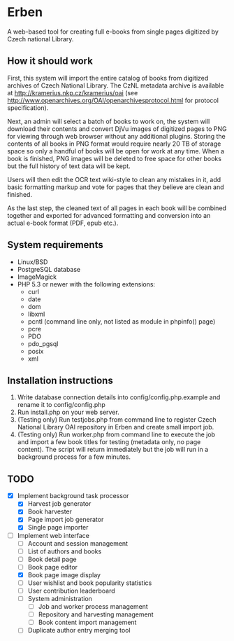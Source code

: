 # Erben

A web-based tool for creating full e-books from single pages digitized by Czech national Library.

## How it should work

First, this system will import the entire catalog of books from digitized archives of Czech National Library. The CzNL metadata archive is available at http://kramerius.nkp.cz/kramerius/oai (see http://www.openarchives.org/OAI/openarchivesprotocol.html for protocol specification).

Next, an admin will select a batch of books to work on, the system will download their contents and convert DjVu images of digitized pages to PNG for viewing through web browser without any additional plugins. Storing the contents of all books in PNG format would require nearly 20 TB of storage space so only a handful of books will be open for work at any time. When a book is finished, PNG images will be deleted to free space for other books but the full history of text data will be kept.

Users will then edit the OCR text wiki-style to clean any mistakes in it, add basic formatting markup and vote for pages that they believe are clean and finished.

As the last step, the cleaned text of all pages in each book will be combined together and exported for advanced formatting and conversion into an actual e-book format (PDF, epub etc.).

## System requirements

- Linux/BSD
- PostgreSQL database
- ImageMagick
- PHP 5.3 or newer with the following extensions:
  - curl
  - date
  - dom
  - libxml
  - pcntl (command line only, not listed as module in phpinfo() page)
  - pcre
  - PDO
  - pdo_pgsql
  - posix
  - xml

## Installation instructions

1. Write database connection details into config/config.php.example and rename it to config/config.php
2. Run install.php on your web server.
3. (Testing only) Run testjobs.php from command line to register Czech National Library OAI repository in Erben and create small import job.
4. (Testing only) Run worker.php from command line to execute the job and import a few book titles for testing (metadata only, no page content). The script will return immediately but the job will run in a background process for a few minutes.

## TODO

- [x] Implement background task processor
  - [x] Harvest job generator
  - [x] Book harvester
  - [x] Page import job generator
  - [x] Single page importer
- [ ] Implement web interface
  - [ ] Account and session management
  - [ ] List of authors and books
  - [ ] Book detail page
  - [ ] Book page editor
  - [x] Book page image display
  - [ ] User wishlist and book popularity statistics
  - [ ] User contribution leaderboard
  - [ ] System administration
    - [ ] Job and worker process management
    - [ ] Repository and harvesting management
    - [ ] Book content import management
  - [ ] Duplicate author entry merging tool
